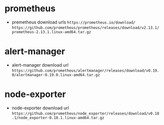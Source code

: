 # prometheus
- premetheus download urls
```https://prometheus.io/download/```
` https://github.com/prometheus/prometheus/releases/download/v2.13.1/prometheus-2.13.1.linux-amd64.tar.gz `

# alert-manager
- alert-manager download url
` https://github.com/prometheus/alertmanager/releases/download/v0.19.0/alertmanager-0.19.0.linux-amd64.tar.gz `

# node-exporter
- node-exporter download url
` https://github.com/prometheus/node_exporter/releases/download/v0.18.1/node_exporter-0.18.1.linux-amd64.tar.gz `
